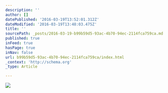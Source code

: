 ```yaml
---
description: ''
author: []
datePublished: '2016-03-19T13:52:01.312Z'
dateModified: '2016-03-19T13:48:03.475Z'
title: ''
sourcePath: _posts/2016-03-19-b99b59d5-93ac-4b70-94ec-2114fca759ca.md
published: true
inFeed: true
hasPage: true
inNav: false
url: b99b59d5-93ac-4b70-94ec-2114fca759ca/index.html
_context: 'http://schema.org'
_type: Article

---
```

![](https://the-grid-user-content.s3-us-west-2.amazonaws.com/23ec9bc4-c7b5-43e0-bce1-e5216adf1192.png)